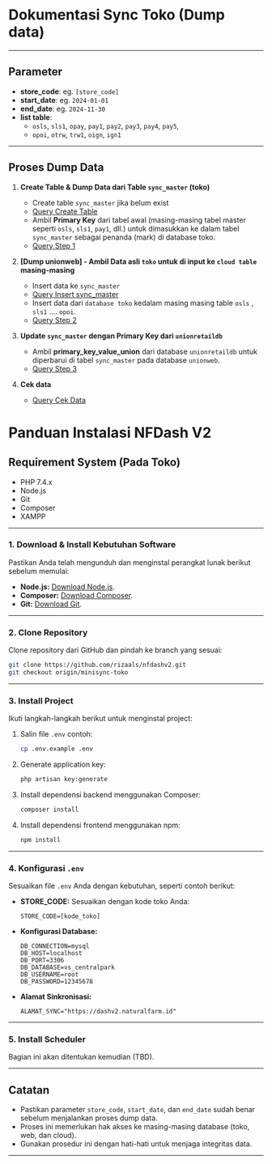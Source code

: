 # Dokumentasi Sync Toko (Dump data)
---

## Parameter

-   **store_code**: eg. `[store_code]`
-   **start_date**: eg. `2024-01-01`
-   **end_date**: eg. `2024-11-30`
-   **list table**:
    -   `osls`, `sls1`, `opay`, `pay1`, `pay2`, `pay3`, `pay4`, `pay5`,
    -   `opoi`, `otrw`, `trw1`, `oign`, `ign1`

---

## Proses Dump Data

1. **Create Table & Dump Data dari Table `sync_master` (toko)**
    - Create table `sync_master` jika belum exist
    - [Query Create Table](query-create-sync_master-toko.md)
    - Ambil **Primary Key** dari tabel awal (masing-masing tabel master seperti `osls`, `sls1`, `pay1`, dll.) untuk dimasukkan ke dalam tabel `sync_master` sebagai penanda (mark) di database toko.
    - [Query Step 1](step1.md)

2. **[Dump unionweb] - Ambil Data asli `toko` untuk di input ke `cloud table` masing-masing**
    - Insert data ke `sync_master`
    - [Query Insert sync_master](query-insert-sync_master-web.md)
    - Insert data dari `database toko` kedalam masing masing table `osls` , `sls1` .... `opoi`.
    - [Query Step 2](step2.md)
      

3. **Update `sync_master` dengan Primary Key dari `unionretaildb`**
    - Ambil **primary_key_value_union** dari database `unionretaildb` untuk diperbarui di tabel `sync_master` pada database `unionweb`.
    - [Query Step 3](step3.md)
      
4. **Cek data**
    - [Query Cek Data](query-cek-data.md)

# **Panduan Instalasi NFDash V2**

## Requirement System (Pada Toko)
- PHP 7.4.x
- Node.js
- Git
- Composer
- XAMPP
---

### **1. Download & Install Kebutuhan Software**
Pastikan Anda telah mengunduh dan menginstal perangkat lunak berikut sebelum memulai:  
- **Node.js:** [Download Node.js](https://nodejs.org/en/download/prebuilt-installer).  
- **Composer:** [Download Composer](https://getcomposer.org/download/).  
- **Git:** [Download Git](https://git-scm.com/downloads).  

---

### **2. Clone Repository**
Clone repository dari GitHub dan pindah ke branch yang sesuai:  
```bash
git clone https://github.com/rizaals/nfdashv2.git
git checkout origin/minisync-toko
```

---

### **3. Install Project**
Ikuti langkah-langkah berikut untuk menginstal project:  

1. Salin file `.env` contoh:  
   ```bash
   cp .env.example .env
   ```  

2. Generate application key:  
   ```bash
   php artisan key:generate
   ```

3. Install dependensi backend menggunakan Composer:  
   ```bash
   composer install
   ```

4. Install dependensi frontend menggunakan npm:  
   ```bash
   npm install
   ```

---

### **4. Konfigurasi `.env`**
Sesuaikan file `.env` Anda dengan kebutuhan, seperti contoh berikut:  

- **STORE_CODE:** Sesuaikan dengan kode toko Anda:  
  ```plaintext
  STORE_CODE=[kode_toko]
  ```

- **Konfigurasi Database:**  
  ```plaintext
  DB_CONNECTION=mysql
  DB_HOST=localhost
  DB_PORT=3306
  DB_DATABASE=vs_centralpark
  DB_USERNAME=root
  DB_PASSWORD=12345678
  ```

- **Alamat Sinkronisasi:**  
  ```plaintext
  ALAMAT_SYNC="https://dashv2.naturalfarm.id"
  ```

---

### **5. Install Scheduler**
Bagian ini akan ditentukan kemudian (TBD).

---


## Catatan

-   Pastikan parameter `store_code`, `start_date`, dan `end_date` sudah benar sebelum menjalankan proses dump data.
-   Proses ini memerlukan hak akses ke masing-masing database (toko, web, dan cloud).
-   Gunakan prosedur ini dengan hati-hati untuk menjaga integritas data.

---
